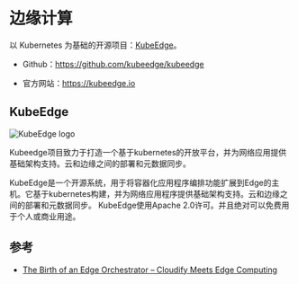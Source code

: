 # 边缘计算

以 Kubernetes 为基础的开源项目：[KubeEdge](https://kubeedge.io/zh/)。

- Github：<https://github.com/kubeedge/kubeedge>

- 官方网站：<https://kubeedge.io>

## KubeEdge

![KubeEdge logo](https://tva1.sinaimg.cn/large/006y8mN6ly1g7vfsugr2fj306y06yjra.jpg)

Kubeedge项目致力于打造一个基于kubernetes的开放平台，并为网络应用提供基础架构支持。云和边缘之间的部署和元数据同步。

KubeEdge是一个开源系统，用于将容器化应用程序编排功能扩展到Edge的主机。它基于kubernetes构建，并为网络应用程序提供基础架构支持。云和边缘之间的部署和元数据同步。 KubeEdge使用Apache 2.0许可。并且绝对可以免费用于个人或商业用途。

## 参考

- [The Birth of an Edge Orchestrator – Cloudify Meets Edge Computing](http://cloudify.co/2017/07/26/birth-of-edge-orchestrator-cloudify.html)